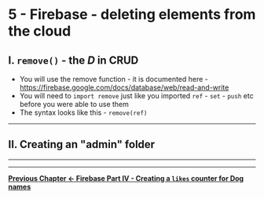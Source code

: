 # 5 - Firebase - deleting elements from the cloud

## I. `remove()` - the *D* in CRUD
- You will use the remove function - it is documented here - https://firebase.google.com/docs/database/web/read-and-write
- You will need to `import remove` just like you imported `ref` - `set`  - `push`  etc before you were able to use them
- The syntax looks like this - `remove(ref)`

<hr>

## II. Creating an "admin" folder



<hr><hr>

**[Previous Chapter <- Firebase Part IV - Creating a `likes` counter for Dog names](firebase-4.md)**
